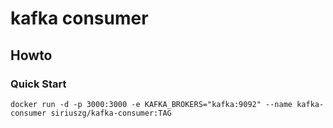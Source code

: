 # kafka consumer

## Howto
### Quick Start
```
docker run -d -p 3000:3000 -e KAFKA_BROKERS="kafka:9092" --name kafka-consumer siriuszg/kafka-consumer:TAG
```